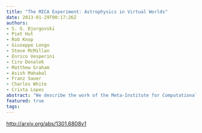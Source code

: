 ```yaml
---
title: "The MICA Experiment: Astrophysics in Virtual Worlds"
date: 2013-01-29T00:17:26Z
authors:
- S. G. Djorgovski
- Piet Hut
- Rob Knop
- Giuseppe Longo
- Steve McMillan
- Enrico Vesperini
- Ciro Donalek
- Matthew Graham
- Asish Mahabal
- Franz Sauer
- Charles White
- Crista Lopes
abstract: "We describe the work of the Meta-Institute for Computational Astrophysics (MICA), the first professional scientific organization based in virtual worlds. MICA was an experiment in the use of this technology for science and scholarship, lasting from the early 2008 to June 2012, mainly using the Second Life and OpenSimulator as platforms. We describe its goals and activities, and our future plans. We conducted scientific collaboration meetings, professional seminars, a workshop, classroom instruction, public lectures, informal discussions and gatherings, and experiments in immersive, interactive visualization of high-dimensional scientific data. Perhaps the most successful of these was our program of popular science lectures, illustrating yet again the great potential of immersive VR as an educational and outreach platform. While the members of our research groups and some collaborators found the use of immersive VR as a professional telepresence tool to be very effective, we did not convince a broader astrophysics community to adopt it at this time, despite some efforts; we discuss some possible reasons for this non-uptake. On the whole, we conclude that immersive VR has a great potential as a scientific and educational platform, as the technology matures and becomes more broadly available and accepted."
featured: true
tags:
---
```

http://arxiv.org/abs/1301.6808v1